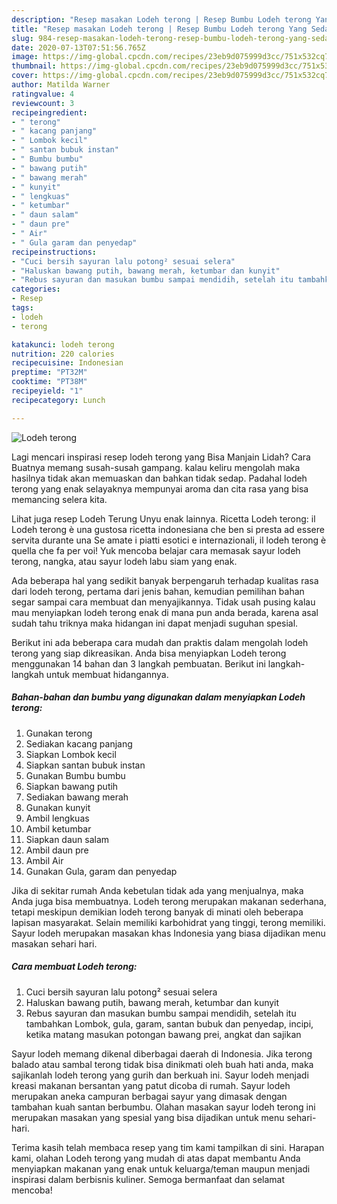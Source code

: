 ```yaml
---
description: "Resep masakan Lodeh terong | Resep Bumbu Lodeh terong Yang Sedap"
title: "Resep masakan Lodeh terong | Resep Bumbu Lodeh terong Yang Sedap"
slug: 984-resep-masakan-lodeh-terong-resep-bumbu-lodeh-terong-yang-sedap
date: 2020-07-13T07:51:56.765Z
image: https://img-global.cpcdn.com/recipes/23eb9d075999d3cc/751x532cq70/lodeh-terong-foto-resep-utama.jpg
thumbnail: https://img-global.cpcdn.com/recipes/23eb9d075999d3cc/751x532cq70/lodeh-terong-foto-resep-utama.jpg
cover: https://img-global.cpcdn.com/recipes/23eb9d075999d3cc/751x532cq70/lodeh-terong-foto-resep-utama.jpg
author: Matilda Warner
ratingvalue: 4
reviewcount: 3
recipeingredient:
- " terong"
- " kacang panjang"
- " Lombok kecil"
- " santan bubuk instan"
- " Bumbu bumbu"
- " bawang putih"
- " bawang merah"
- " kunyit"
- " lengkuas"
- " ketumbar"
- " daun salam"
- " daun pre"
- " Air"
- " Gula garam dan penyedap"
recipeinstructions:
- "Cuci bersih sayuran lalu potong² sesuai selera"
- "Haluskan bawang putih, bawang merah, ketumbar dan kunyit"
- "Rebus sayuran dan masukan bumbu sampai mendidih, setelah itu tambahkan Lombok, gula, garam, santan bubuk dan penyedap, incipi, ketika matang masukan potongan bawang prei, angkat dan sajikan"
categories:
- Resep
tags:
- lodeh
- terong

katakunci: lodeh terong 
nutrition: 220 calories
recipecuisine: Indonesian
preptime: "PT32M"
cooktime: "PT38M"
recipeyield: "1"
recipecategory: Lunch

---
```



![Lodeh terong](https://img-global.cpcdn.com/recipes/23eb9d075999d3cc/751x532cq70/lodeh-terong-foto-resep-utama.jpg)

Lagi mencari inspirasi resep lodeh terong yang Bisa Manjain Lidah? Cara Buatnya memang susah-susah gampang. kalau keliru mengolah maka hasilnya tidak akan memuaskan dan bahkan tidak sedap. Padahal lodeh terong yang enak selayaknya mempunyai aroma dan cita rasa yang bisa memancing selera kita.

Lihat juga resep Lodeh Terung Unyu enak lainnya. Ricetta Lodeh terong: il Lodeh terong è una gustosa ricetta indonesiana che ben si presta ad essere servita durante una Se amate i piatti esotici e internazionali, il lodeh terong è quella che fa per voi! Yuk mencoba belajar cara memasak sayur lodeh terong, nangka, atau sayur lodeh labu siam yang enak.

Ada beberapa hal yang sedikit banyak berpengaruh terhadap kualitas rasa dari lodeh terong, pertama dari jenis bahan, kemudian pemilihan bahan segar sampai cara membuat dan menyajikannya. Tidak usah pusing kalau mau menyiapkan lodeh terong enak di mana pun anda berada, karena asal sudah tahu triknya maka hidangan ini dapat menjadi suguhan spesial.


Berikut ini ada beberapa cara mudah dan praktis dalam mengolah lodeh terong yang siap dikreasikan. Anda bisa menyiapkan Lodeh terong menggunakan 14 bahan dan 3 langkah pembuatan. Berikut ini langkah-langkah untuk membuat hidangannya.

<!--inarticleads1-->

##### Bahan-bahan dan bumbu yang digunakan dalam menyiapkan Lodeh terong:

1. Gunakan  terong
1. Sediakan  kacang panjang
1. Siapkan  Lombok kecil
1. Siapkan  santan bubuk instan
1. Gunakan  Bumbu bumbu
1. Siapkan  bawang putih
1. Sediakan  bawang merah
1. Gunakan  kunyit
1. Ambil  lengkuas
1. Ambil  ketumbar
1. Siapkan  daun salam
1. Ambil  daun pre
1. Ambil  Air
1. Gunakan  Gula, garam dan penyedap


Jika di sekitar rumah Anda kebetulan tidak ada yang menjualnya, maka Anda juga bisa membuatnya. Lodeh terong merupakan makanan sederhana, tetapi meskipun demikian lodeh terong banyak di minati oleh beberapa lapisan masyarakat. Selain memiliki karbohidrat yang tinggi, terong memiliki. Sayur lodeh merupakan masakan khas Indonesia yang biasa dijadikan menu masakan sehari hari. 

<!--inarticleads2-->

##### Cara membuat Lodeh terong:

1. Cuci bersih sayuran lalu potong² sesuai selera
1. Haluskan bawang putih, bawang merah, ketumbar dan kunyit
1. Rebus sayuran dan masukan bumbu sampai mendidih, setelah itu tambahkan Lombok, gula, garam, santan bubuk dan penyedap, incipi, ketika matang masukan potongan bawang prei, angkat dan sajikan


Sayur lodeh memang dikenal diberbagai daerah di Indonesia. Jika terong balado atau sambal terong tidak bisa dinikmati oleh buah hati anda, maka sajikanlah lodeh terong yang gurih dan berkuah ini. Sayur lodeh menjadi kreasi makanan bersantan yang patut dicoba di rumah. Sayur lodeh merupakan aneka campuran berbagai sayur yang dimasak dengan tambahan kuah santan berbumbu. Olahan masakan sayur lodeh terong ini merupakan masakan yang spesial yang bisa dijadikan untuk menu sehari-hari. 

Terima kasih telah membaca resep yang tim kami tampilkan di sini. Harapan kami, olahan Lodeh terong yang mudah di atas dapat membantu Anda menyiapkan makanan yang enak untuk keluarga/teman maupun menjadi inspirasi dalam berbisnis kuliner. Semoga bermanfaat dan selamat mencoba!
